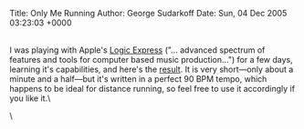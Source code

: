 Title: Only Me Running
Author: George Sudarkoff
Date: Sun, 04 Dec 2005 03:23:03 +0000

\
I was playing with Apple's [Logic
Express](http://www.apple.com/logicexpress/) ("… advanced spectrum of
features and tools for computer based music production…") for a few
days, learning it's capabilities, and here's the
[result](http://s3.media.squarespace.com/production/398961/6786677/audio/only_me_running.mp3.mp3).
It is very short—only about a minute and a half—but it's written in a
perfect 90 BPM tempo, which happens to be ideal for distance running, so
feel free to use it accordingly if you like it.\

\

